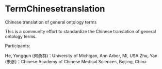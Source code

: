 # TermChinesetranslation
Chinese translation of general ontology terms

This is a community effort to standardize the Chinese translation of general ontology terms.

Participants:

He, Yongqun (何勇群)：University of Michigan, Ann Arbor, MI, USA
Zhu, Yan (朱彦)：Chinese Academy of Chinese Medical Sciences, Beijing, China
